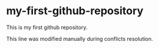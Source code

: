 # my-first-github-repository
This is my first github repository.

This line was modified manually during conflicts resolution.
